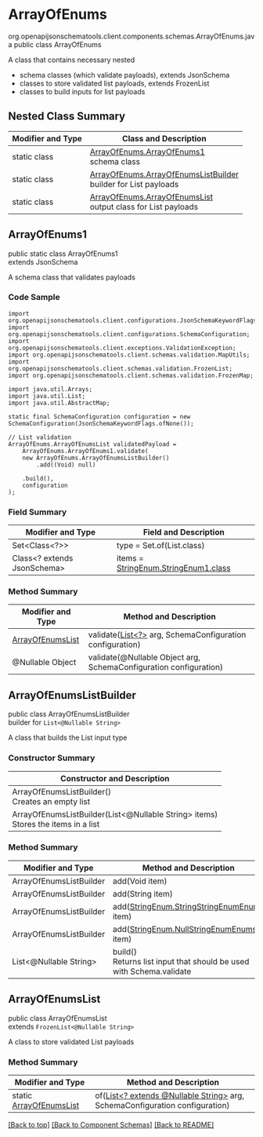 # ArrayOfEnums
org.openapijsonschematools.client.components.schemas.ArrayOfEnums.java
public class ArrayOfEnums

A class that contains necessary nested
- schema classes (which validate payloads), extends JsonSchema
- classes to store validated list payloads, extends FrozenList
- classes to build inputs for list payloads

## Nested Class Summary
| Modifier and Type | Class and Description |
| ----------------- | ---------------------- |
| static class | [ArrayOfEnums.ArrayOfEnums1](#arrayofenums1)<br> schema class |
| static class | [ArrayOfEnums.ArrayOfEnumsListBuilder](#arrayofenumslistbuilder)<br> builder for List payloads |
| static class | [ArrayOfEnums.ArrayOfEnumsList](#arrayofenumslist)<br> output class for List payloads |

## ArrayOfEnums1
public static class ArrayOfEnums1<br>
extends JsonSchema

A schema class that validates payloads

### Code Sample
```
import org.openapijsonschematools.client.configurations.JsonSchemaKeywordFlags;
import org.openapijsonschematools.client.configurations.SchemaConfiguration;
import org.openapijsonschematools.client.exceptions.ValidationException;
import org.openapijsonschematools.client.schemas.validation.MapUtils;
import org.openapijsonschematools.client.schemas.validation.FrozenList;
import org.openapijsonschematools.client.schemas.validation.FrozenMap;

import java.util.Arrays;
import java.util.List;
import java.util.AbstractMap;

static final SchemaConfiguration configuration = new SchemaConfiguration(JsonSchemaKeywordFlags.ofNone());

// List validation
ArrayOfEnums.ArrayOfEnumsList validatedPayload =
    ArrayOfEnums.ArrayOfEnums1.validate(
    new ArrayOfEnums.ArrayOfEnumsListBuilder()
        .add((Void) null)

    .build(),
    configuration
);
```

### Field Summary
| Modifier and Type | Field and Description |
| ----------------- | ---------------------- |
| Set<Class<?>> | type = Set.of(List.class) |
| Class<? extends JsonSchema> | items = [StringEnum.StringEnum1.class](../../components/schemas/StringEnum.md#stringenum1) |

### Method Summary
| Modifier and Type | Method and Description |
| ----------------- | ---------------------- |
| [ArrayOfEnumsList](#arrayofenumslist) | validate([List<?>](#arrayofenumslistbuilder) arg, SchemaConfiguration configuration) |
| @Nullable Object | validate(@Nullable Object arg, SchemaConfiguration configuration) |
## ArrayOfEnumsListBuilder
public class ArrayOfEnumsListBuilder<br>
builder for `List<@Nullable String>`

A class that builds the List input type

### Constructor Summary
| Constructor and Description |
| --------------------------- |
| ArrayOfEnumsListBuilder()<br>Creates an empty list |
| ArrayOfEnumsListBuilder(List<@Nullable String> items)<br>Stores the items in a list |

### Method Summary
| Modifier and Type | Method and Description |
| ----------------- | ---------------------- |
| ArrayOfEnumsListBuilder | add(Void item) |
| ArrayOfEnumsListBuilder | add(String item) |
| ArrayOfEnumsListBuilder | add([StringEnum.StringStringEnumEnums](../../components/schemas/StringEnum.md#stringstringenumenums) item) |
| ArrayOfEnumsListBuilder | add([StringEnum.NullStringEnumEnums](../../components/schemas/StringEnum.md#nullstringenumenums) item) |
| List<@Nullable String> | build()<br>Returns list input that should be used with Schema.validate |

## ArrayOfEnumsList
public class ArrayOfEnumsList<br>
extends `FrozenList<@Nullable String>`

A class to store validated List payloads

### Method Summary
| Modifier and Type | Method and Description |
| ----------------- | ---------------------- |
| static [ArrayOfEnumsList](#arrayofenumslist) | of([List<? extends @Nullable String>](#arrayofenumslistbuilder) arg, SchemaConfiguration configuration) |

[[Back to top]](#top) [[Back to Component Schemas]](../../../README.md#Component-Schemas) [[Back to README]](../../../README.md)
